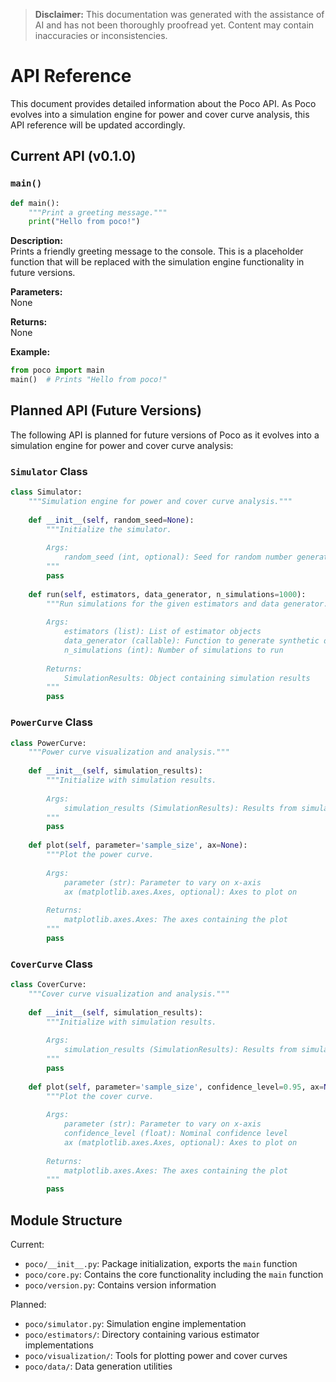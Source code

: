> **Disclaimer:** This documentation was generated with the assistance of AI and has not been thoroughly proofread yet. Content may contain inaccuracies or inconsistencies.

# API Reference

This document provides detailed information about the Poco API. As Poco evolves into a simulation engine for power and cover curve analysis, this API reference will be updated accordingly.

## Current API (v0.1.0)

### `main()`

```python
def main():
    """Print a greeting message."""
    print("Hello from poco!")
```

**Description:**  
Prints a friendly greeting message to the console. This is a placeholder function that will be replaced with the simulation engine functionality in future versions.

**Parameters:**  
None

**Returns:**  
None

**Example:**
```python
from poco import main
main()  # Prints "Hello from poco!"
```

## Planned API (Future Versions)

The following API is planned for future versions of Poco as it evolves into a simulation engine for power and cover curve analysis:

### `Simulator` Class

```python
class Simulator:
    """Simulation engine for power and cover curve analysis."""
    
    def __init__(self, random_seed=None):
        """Initialize the simulator.
        
        Args:
            random_seed (int, optional): Seed for random number generation
        """
        pass
        
    def run(self, estimators, data_generator, n_simulations=1000):
        """Run simulations for the given estimators and data generator.
        
        Args:
            estimators (list): List of estimator objects
            data_generator (callable): Function to generate synthetic data
            n_simulations (int): Number of simulations to run
            
        Returns:
            SimulationResults: Object containing simulation results
        """
        pass
```

### `PowerCurve` Class

```python
class PowerCurve:
    """Power curve visualization and analysis."""
    
    def __init__(self, simulation_results):
        """Initialize with simulation results.
        
        Args:
            simulation_results (SimulationResults): Results from simulation
        """
        pass
        
    def plot(self, parameter='sample_size', ax=None):
        """Plot the power curve.
        
        Args:
            parameter (str): Parameter to vary on x-axis
            ax (matplotlib.axes.Axes, optional): Axes to plot on
            
        Returns:
            matplotlib.axes.Axes: The axes containing the plot
        """
        pass
```

### `CoverCurve` Class

```python
class CoverCurve:
    """Cover curve visualization and analysis."""
    
    def __init__(self, simulation_results):
        """Initialize with simulation results.
        
        Args:
            simulation_results (SimulationResults): Results from simulation
        """
        pass
        
    def plot(self, parameter='sample_size', confidence_level=0.95, ax=None):
        """Plot the cover curve.
        
        Args:
            parameter (str): Parameter to vary on x-axis
            confidence_level (float): Nominal confidence level
            ax (matplotlib.axes.Axes, optional): Axes to plot on
            
        Returns:
            matplotlib.axes.Axes: The axes containing the plot
        """
        pass
```

## Module Structure

Current:
- `poco/__init__.py`: Package initialization, exports the `main` function
- `poco/core.py`: Contains the core functionality including the `main` function
- `poco/version.py`: Contains version information

Planned:
- `poco/simulator.py`: Simulation engine implementation
- `poco/estimators/`: Directory containing various estimator implementations
- `poco/visualization/`: Tools for plotting power and cover curves
- `poco/data/`: Data generation utilities